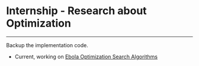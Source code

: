 # Internship - Research about Optimization
---
Backup the implementation code.

- Current, working on [Ebola Optimization Search Algorithms](EOSA%20Implement)